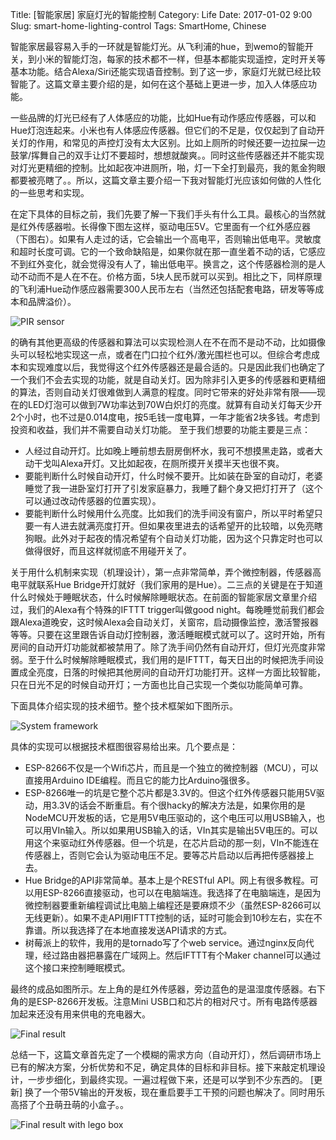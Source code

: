 Title: [智能家居] 家庭灯光的智能控制
Category: Life
Date: 2017-01-02 9:00
Slug: smart-home-lighting-control
Tags: SmartHome, Chinese

智能家居最容易入手的一环就是智能灯光。从飞利浦的hue，到wemo的智能开关，到小米的智能灯泡，每家的技术都不一样，但基本都能实现遥控，定时开关等基本功能。结合Alexa/Siri还能实现语音控制。到了这一步，家庭灯光就已经比较智能了。这篇文章主要介绍的是，如何在这个基础上更进一步，加入人体感应功能。

一些品牌的灯光已经有了人体感应的功能，比如Hue有动作感应传感器，可以和Hue灯泡连起来。小米也有人体感应传感器。但它们的不足是，仅仅起到了自动开关灯的作用，和常见的声控灯没有太大区别。比如上厕所的时候还要一边拉屎一边鼓掌/挥舞自己的双手让灯不要超时，想想就酸爽。。同时这些传感器还并不能实现对灯光更精细的控制。比如起夜冲进厕所，啪，灯一下全打到最亮，我的氪金狗眼都要被亮瞎了。。所以，这篇文章主要介绍一下我对智能灯光应该如何做的人性化的一些思考和实现。

在定下具体的目标之前，我们先要了解一下我们手头有什么工具。最核心的当然就是红外传感器啦。长得像下图左这样，驱动电压5V。它里面有一个红外感应器（下图右）。如果有人走过的话，它会输出一个高电平，否则输出低电平。灵敏度和超时长度可调。它的一个致命缺陷是，如果你就在那一直坐着不动的话，它感应不到红外变化，就会觉得没有人了，输出低电平。换言之，这个传感器检测的是人动不动而不是人在不在。价格方面，5块人民币就可以买到。相比之下，同样原理的飞利浦Hue动作感应器需要300人民币左右（当然还包括配套电路，研发等等成本和品牌溢价）。

![PIR sensor](/images/smart-home-lighting-pir.png)

的确有其他更高级的传感器和算法可以实现检测人在不在而不是动不动，比如摄像头可以轻松地实现这一点，或者在门口拉个红外/激光围栏也可以。但综合考虑成本和实现难度以后，我觉得这个红外传感器还是最合适的。只是因此我们也确定了一个我们不会去实现的功能，就是自动关灯。因为除非引入更多的传感器和更精细的算法，否则自动关灯很难做到人满意的程度。同时它带来的好处非常有限——现在的LED灯泡可以做到7W功率达到70W白炽灯的亮度。就算有自动关灯每天少开2个小时，也不过是0.014度电，按5毛钱一度电算，一年才能省2块多钱。考虑到投资和收益，我们并不需要自动关灯功能。
至于我们想要的功能主要是三点：

* 人经过自动开灯。比如晚上睡前想去厨房倒杯水，我可不想摸黑走路，或者大动干戈叫Alexa开灯。又比如起夜，在厕所摸开关摸半天也很不爽。
* 要能判断什么时候自动开灯，什么时候不要开。比如装在卧室的自动灯，老婆睡觉了我一进卧室灯打开了引发家庭暴力，我睡了翻个身又把灯打开了（这个可以通过改动传感器的位置实现）。
* 要能判断什么时候用什么亮度。比如我们的洗手间没有窗户，所以平时希望只要一有人进去就满亮度打开。但如果夜里进去的话希望开的比较暗，以免亮瞎狗眼。此外对于起夜的情况希望有个自动关灯功能，因为这个只靠定时也可以做得很好，而且这样就彻底不用碰开关了。

关于用什么机制来实现（机理设计），第一点非常简单，弄个微控制器，传感器高电平就联系Hue Bridge开灯就好（我们家用的是Hue）。二三点的关键是在于知道什么时候处于睡眠状态，什么时候解除睡眠状态。在前面的智能家居文章里介绍过，我们的Alexa有个特殊的IFTTT trigger叫做good night。每晚睡觉前我们都会跟Alexa道晚安，这时候Alexa会自动关灯，关窗帘，启动摄像监控，激活警报器等等。只要在这里跟告诉自动灯控制器，激活睡眠模式就可以了。这时开始，所有房间的自动开灯功能就都被禁用了。除了洗手间仍然有自动开灯，但灯光亮度非常弱。至于什么时候解除睡眠模式，我们用的是IFTTT，每天日出的时候把洗手间设置成全亮度，日落的时候把其他房间的自动开灯功能打开。这样一方面比较智能，只在日光不足的时候自动开灯；一方面也比自己实现一个类似功能简单可靠。

下面具体介绍实现的技术细节。整个技术框架如下图所示。

![System framework](/images/smart-home-lighting-framework.png)

具体的实现可以根据技术框图很容易给出来。几个要点是：

* ESP-8266不仅是一个Wifi芯片，而且是一个独立的微控制器（MCU），可以直接用Arduino IDE编程。而且它的能力比Arduino强很多。
* ESP-8266唯一的坑是它整个芯片都是3.3V的。但这个红外传感器只能用5V驱动，用3.3V的话会不断重启。有个很hacky的解决方法是，如果你用的是NodeMCU开发板的话，它是用5V电压驱动的，这个电压可以用USB输入，也可以用VIn输入。所以如果用USB输入的话，VIn其实是输出5V电压的。可以用这个来驱动红外传感器。但一个坑是，在芯片启动的那一刻，VIn不能连在传感器上，否则它会认为驱动电压不足。要等芯片启动以后再把传感器接上去。
* Hue Bridge的API非常简单。基本上是个RESTful API。网上有很多教程。可以用ESP-8266直接驱动，也可以在电脑端连。我选择了在电脑端连，是因为微控制器要重新编程调试比电脑上编程还是要麻烦不少（虽然ESP-8266可以无线更新）。如果不走API用IFTTT控制的话，延时可能会到10秒左右，实在不靠谱。所以我选择了在本地直接发送API请求的方式。
* 树莓派上的软件，我用的是tornado写了个web service。通过nginx反向代理，经过路由器把暴露在广域网上。然后IFTTT有个Maker channel可以通过这个接口来控制睡眠模式。

最终的成品如图所示。左上角的是红外传感器，旁边蓝色的是温湿度传感器。右下角的是ESP-8266开发板。注意Mini USB口和芯片的相对尺寸。所有电路传感器加起来还没有用来供电的充电器大。

![Final result](/images/smart-home-lighting-result.jpg)

总结一下，这篇文章首先定了一个模糊的需求方向（自动开灯），然后调研市场上已有的解决方案，分析优势和不足，确定具体的目标和非目标。接下来敲定机理设计，一步步细化，到最终实现。一遍过程做下来，还是可以学到不少东西的。
[更新] 换了一个带5V输出的开发板，现在重启要手工干预的问题也解决了。同时用乐高搭了个丑萌丑萌的小盒子。。

![Final result with lego box](/images/smart-home-lighting-lego.jpg)